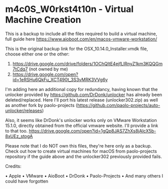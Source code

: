 # m4c0S_W0rkst4t10n - Virtual Machine Creation
This is a backup to include all the files required to build a virtual machine, full guide here
https://www.aioboot.com/en/macos-vmware-workstation/

This is the original backup link for the OSX_10.14.0_Installer.vmdk file, choose either one or the other:
1) https://drive.google.com/drive/folders/1OChQltE4ejfLIRnyZ1km3KQQGm7tCdq7 (not owned by me)
2) https://drive.google.com/open?id=1eRSHu6QkFu_XCT490t_3S3vMRK3VVg6y 


I'm adding here an additional copy for redundancy, having known that the unlocker provided by https://github.com/DrDonk/unlocker has already been deleted/replaced. 
Here I'll port his latest release (unlocker302.zip) as well as another fork by paolo-projects (https://github.com/paolo-projects/auto-unlocker/releases)

Also, it seems like DrDonk's unlocker works only on VMware Workstation 15.1.0, directly obtained from the official vmware website. I'll provide a link to that too.
https://drive.google.com/open?id=1gQp8JAS7ZhXs8jAlcX5b-8xUEz_stogA

Please note that I do NOT own this files, they're here only as a backup. Check out how to create virtual machines for macOS from paolo-projects repository if the guide above and the unlocker302 previously provided fails.

Credits:

• Apple
• VMware
• AioBoot
• DrDonk
• Paolo-Projects
• And many others I could have forgotten




